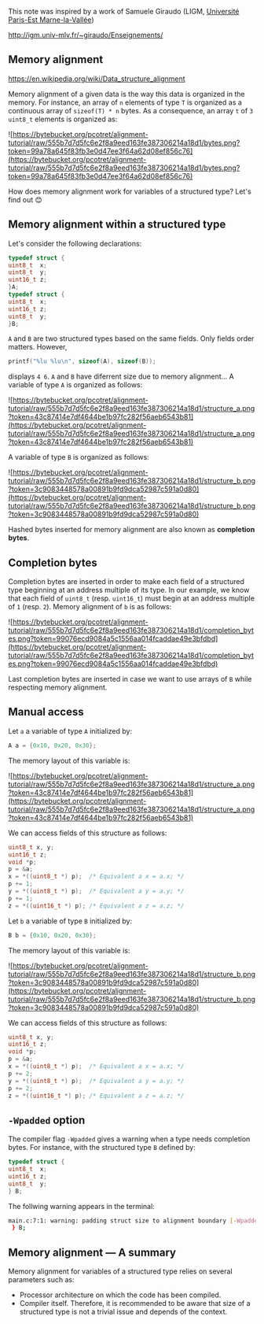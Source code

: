 This note was inspired by a work of Samuele Giraudo (LIGM, [Université Paris-Est Marne-la-Vallée](http://www.univ-mlv.fr/))

http://igm.univ-mlv.fr/~giraudo/Enseignements/

## Memory alignment
https://en.wikipedia.org/wiki/Data_structure_alignment

Memory alignment of a given data is the way this data is organized in the memory.
For instance, an array of `n` elements of type `T` is organized as a continuous array of `sizeof(T) * n` bytes. 
As a consequence, an array `t` of `3`  `uint8_t` elements is organized as:

![https://bytebucket.org/pcotret/alignment-tutorial/raw/555b7d7d5fc6e2f8a9eed163fe387306214a18d1/bytes.png?token=99a78a645f83fb3e0d47ee3f64a62d08ef856c76](https://bytebucket.org/pcotret/alignment-tutorial/raw/555b7d7d5fc6e2f8a9eed163fe387306214a18d1/bytes.png?token=99a78a645f83fb3e0d47ee3f64a62d08ef856c76)

How does memory alignment work for variables of a structured type? Let's find out :blush:
## Memory alignment within a structured type
Let's consider the following declarations:
```c
typedef struct {
uint8_t  x;
uint8_t  y;
uint16_t z;
}A;
typedef struct {
uint8_t  x;
uint16_t z;
uint8_t  y;
}B;
```
`A` and `B` are two structured types based on the same fields. Only fields order matters.
However,
```c
printf("%lu %lu\n", sizeof(A), sizeof(B));
```
displays `4 6`. `A` and `B` have diferrent size due to memory alignment...
A variable of type `A` is organized as follows:

![https://bytebucket.org/pcotret/alignment-tutorial/raw/555b7d7d5fc6e2f8a9eed163fe387306214a18d1/structure_a.png?token=43c87414e7df4644be1b97fc282f56aeb6543b81](https://bytebucket.org/pcotret/alignment-tutorial/raw/555b7d7d5fc6e2f8a9eed163fe387306214a18d1/structure_a.png?token=43c87414e7df4644be1b97fc282f56aeb6543b81)

A variable of type `B` is organized as follows:

![https://bytebucket.org/pcotret/alignment-tutorial/raw/555b7d7d5fc6e2f8a9eed163fe387306214a18d1/structure_b.png?token=3c9083448578a00891b9fd9dca52987c591a0d80](https://bytebucket.org/pcotret/alignment-tutorial/raw/555b7d7d5fc6e2f8a9eed163fe387306214a18d1/structure_b.png?token=3c9083448578a00891b9fd9dca52987c591a0d80)

Hashed bytes inserted for memory alignment are also known as  **completion bytes**.
## Completion bytes
Completion bytes are inserted in order to make each field of a structured type beginning at an address multiple of its type. In our example,  we know that each field of  `uint8_t` (resp. `uint16_t`) must begin at an address multiple of `1` (resp. `2`). Memory alignment of  `b` is as follows:

![https://bytebucket.org/pcotret/alignment-tutorial/raw/555b7d7d5fc6e2f8a9eed163fe387306214a18d1/completion_bytes.png?token=99076ecd9084a5c1556aa014fcaddae49e3bfdbd](https://bytebucket.org/pcotret/alignment-tutorial/raw/555b7d7d5fc6e2f8a9eed163fe387306214a18d1/completion_bytes.png?token=99076ecd9084a5c1556aa014fcaddae49e3bfdbd)

Last completion bytes are inserted in case we want to use arrays of `B` while respecting memory alignment.
## Manual access
Let `a` a variable of type `A` initialized by:
```c
A a = {0x10, 0x20, 0x30};
```
The memory layout of this variable is:

![https://bytebucket.org/pcotret/alignment-tutorial/raw/555b7d7d5fc6e2f8a9eed163fe387306214a18d1/structure_a.png?token=43c87414e7df4644be1b97fc282f56aeb6543b81](https://bytebucket.org/pcotret/alignment-tutorial/raw/555b7d7d5fc6e2f8a9eed163fe387306214a18d1/structure_a.png?token=43c87414e7df4644be1b97fc282f56aeb6543b81)

We can access fields of this structure as follows:
```c
uint8_t x, y;
uint16_t z;
void *p;
p = &a;
x = *((uint8_t *) p);  /* Equivalent a x = a.x; */
p += 1;
y = *((uint8_t *) p);  /* Equivalent a y = a.y; */
p += 1;
z = *((uint16_t *) p); /* Equivalent a z = a.z; */
```
Let `b` a variable of type `B` initialized by:
```c
B b = {0x10, 0x20, 0x30};
```
The memory layout of this variable is:

![https://bytebucket.org/pcotret/alignment-tutorial/raw/555b7d7d5fc6e2f8a9eed163fe387306214a18d1/structure_b.png?token=3c9083448578a00891b9fd9dca52987c591a0d80](https://bytebucket.org/pcotret/alignment-tutorial/raw/555b7d7d5fc6e2f8a9eed163fe387306214a18d1/structure_b.png?token=3c9083448578a00891b9fd9dca52987c591a0d80)

We can access fields of this structure as follows:
```c
uint8_t x, y;
uint16_t z;
void *p;
p = &a;
x = *((uint8_t *) p);  /* Equivalent a x = a.x; */
p += 2;
y = *((uint8_t *) p);  /* Equivalent a y = a.y; */
p += 2;
z = *((uint16_t *) p); /* Equivalent a z = a.z; */
```
## `-Wpadded` option
The compiler flag `-Wpadded` gives a warning when a type needs completion bytes. For instance, with the structured type `B` defined by:
```c
typedef struct {
uint8_t  x;
uint16_t z;
uint8_t  y;
} B;
```
The follwing warning appears in the terminal:
```bash
main.c:7:1: warning: padding struct size to alignment boundary [-Wpadded]
 } B;
```
## Memory alignment — A summary
Memory alignment for variables of a structured type relies on several parameters such as:
- Processor architecture on which the code has been compiled.
- Compiler itself.
Therefore, it is recommended to be aware that size of a structured type is not a trivial issue and depends of the context.
